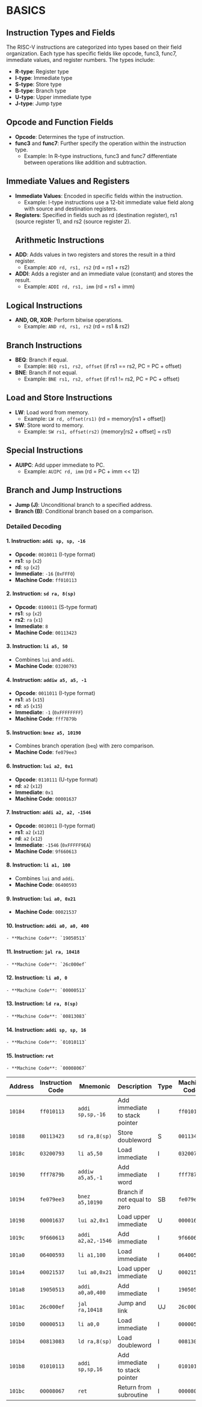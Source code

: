 # BASICS
 ## Instruction Types and Fields
The RISC-V instructions are categorized into types based on their field organization. Each type has specific fields like opcode, func3, func7, immediate values, and register numbers. The types include:
- **R-type**: Register type
- **I-type**: Immediate type
- **S-type**: Store type
- **B-type**: Branch type
- **U-type**: Upper immediate type
- **J-type**: Jump type
## Opcode and Function Fields
- **Opcode**: Determines the type of instruction.
- **func3** and **func7**: Further specify the operation within the instruction type.
  - Example: In R-type instructions, func3 and func7 differentiate between operations like addition and subtraction.
## Immediate Values and Registers
- **Immediate Values**: Encoded in specific fields within the instruction.
  - Example: I-type instructions use a 12-bit immediate value field along with source and destination registers.
- **Registers**: Specified in fields such as rd (destination register), rs1 (source register 1), and rs2 (source register 2).
  ## Arithmetic Instructions
- **ADD**: Adds values in two registers and stores the result in a third register.
  - Example: `ADD rd, rs1, rs2` (rd = rs1 + rs2)
- **ADDI**: Adds a register and an immediate value (constant) and stores the result.
  - Example: `ADDI rd, rs1, imm` (rd = rs1 + imm)
## Logical Instructions
- **AND, OR, XOR**: Perform bitwise operations.
  - Example: `AND rd, rs1, rs2` (rd = rs1 & rs2)
## Branch Instructions
- **BEQ**: Branch if equal.
  - Example: `BEQ rs1, rs2, offset` (if rs1 == rs2, PC = PC + offset)
- **BNE**: Branch if not equal.
  - Example: `BNE rs1, rs2, offset` (if rs1 != rs2, PC = PC + offset)
## Load and Store Instructions
- **LW**: Load word from memory.
  - Example: `LW rd, offset(rs1)` (rd = memory[rs1 + offset])
- **SW**: Store word to memory.
  - Example: `SW rs1, offset(rs2)` (memory[rs2 + offset] = rs1)
## Special Instructions
- **AUIPC**: Add upper immediate to PC.
  - Example: `AUIPC rd, imm` (rd = PC + imm << 12)
## Branch and Jump Instructions
- **Jump (J)**: Unconditional branch to a specified address.
- **Branch (B)**: Conditional branch based on a comparison.
### Detailed Decoding

#### 1. **Instruction: `addi sp, sp, -16`**
   - **Opcode**: `0010011` (I-type format)
   - **rs1**: `sp` (`x2`)
   - **rd**: `sp` (`x2`)
   - **Immediate**: `-16` (`0xFFF0`)
   - **Machine Code**: `ff010113`

#### 2. **Instruction: `sd ra, 8(sp)`**
   - **Opcode**: `0100011` (S-type format)
   - **rs1**: `sp` (`x2`)
   - **rs2**: `ra` (`x1`)
   - **Immediate**: `8`
   - **Machine Code**: `00113423`

#### 3. **Instruction: `li a5, 50`**
   - Combines `lui` and `addi`.
   - **Machine Code**: `03200793`

#### 4. **Instruction: `addiw a5, a5, -1`**
   - **Opcode**: `0011011` (I-type format)
   - **rs1**: `a5` (`x15`)
   - **rd**: `a5` (`x15`)
   - **Immediate**: `-1` (`0xFFFFFFFF`)
   - **Machine Code**: `fff7879b`

#### 5. **Instruction: `bnez a5, 10190`**
   - Combines branch operation (`beq`) with zero comparison.
   - **Machine Code**: `fe079ee3`

#### 6. **Instruction: `lui a2, 0x1`**
   - **Opcode**: `0110111` (U-type format)
   - **rd**: `a2` (`x12`)
   - **Immediate**: `0x1`
   - **Machine Code**: `00001637`

#### 7. **Instruction: `addi a2, a2, -1546`**
   - **Opcode**: `0010011` (I-type format)
   - **rs1**: `a2` (`x12`)
   - **rd**: `a2` (`x12`)
   - **Immediate**: `-1546` (`0xFFFFF9EA`)
   - **Machine Code**: `9f660613`

#### 8. **Instruction: `li a1, 100`**
   - Combines `lui` and `addi`.
   - **Machine Code**: `06400593`

#### 9. **Instruction: `lui a0, 0x21`**
   - **Machine Code**: `00021537`

#### 10. **Instruction: `addi a0, a0, 400`**
    - **Machine Code**: `19050513`

#### 11. **Instruction: `jal ra, 10418`**
    - **Machine Code**: `26c000ef`

#### 12. **Instruction: `li a0, 0`**
    - **Machine Code**: `00000513`

#### 13. **Instruction: `ld ra, 8(sp)`**
    - **Machine Code**: `00813083`

#### 14. **Instruction: `addi sp, sp, 16`**
    - **Machine Code**: `01010113`

#### 15. **Instruction: `ret`**
    - **Machine Code**: `00008067`

| **Address** | **Instruction Code** | **Mnemonic**       | **Description**                 | **Type** | **Machine Code** |
|-------------|-----------------------|--------------------|---------------------------------|----------|------------------|
| `10184`     | `ff010113`           | `addi sp,sp,-16`   | Add immediate to stack pointer | I        | `ff010113`       |
| `10188`     | `00113423`           | `sd ra,8(sp)`      | Store doubleword               | S        | `00113423`       |
| `1018c`     | `03200793`           | `li a5,50`         | Load immediate                 | I        | `03200793`       |
| `10190`     | `fff7879b`           | `addiw a5,a5,-1`   | Add immediate word             | I        | `fff7879b`       |
| `10194`     | `fe079ee3`           | `bnez a5,10190`    | Branch if not equal to zero    | SB       | `fe079ee3`       |
| `10198`     | `00001637`           | `lui a2,0x1`       | Load upper immediate           | U        | `00001637`       |
| `1019c`     | `9f660613`           | `addi a2,a2,-1546` | Add immediate                  | I        | `9f660613`       |
| `101a0`     | `06400593`           | `li a1,100`        | Load immediate                 | I        | `06400593`       |
| `101a4`     | `00021537`           | `lui a0,0x21`      | Load upper immediate           | U        | `00021537`       |
| `101a8`     | `19050513`           | `addi a0,a0,400`   | Add immediate                  | I        | `19050513`       |
| `101ac`     | `26c000ef`           | `jal ra,10418`     | Jump and link                  | UJ       | `26c000ef`       |
| `101b0`     | `00000513`           | `li a0,0`          | Load immediate                 | I        | `00000513`       |
| `101b4`     | `00813083`           | `ld ra,8(sp)`      | Load doubleword                | I        | `00813083`       |
| `101b8`     | `01010113`           | `addi sp,sp,16`    | Add immediate to stack pointer | I        | `01010113`       |
| `101bc`     | `00008067`           | `ret`              | Return from subroutine         | I        | `00008067`       |


